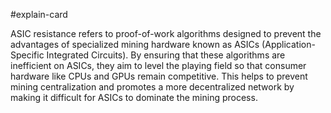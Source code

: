 #explain-card 

ASIC resistance refers to proof-of-work algorithms designed to prevent the advantages of specialized mining hardware known as ASICs (Application-Specific Integrated Circuits). By ensuring that these algorithms are inefficient on ASICs, they aim to level the playing field so that consumer hardware like CPUs and GPUs remain competitive. This helps to prevent mining centralization and promotes a more decentralized network by making it difficult for ASICs to dominate the mining process.